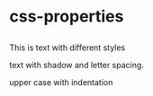 <!DOCTYPE html>
<html lang="en">
<head>
    <meta charset="UTF-8">
    <meta name="viewport" content="width=device-width, initial-scale=1.0">
    <title>css properties</title>
    <link rel="stylesheet" href="properties_style.css">
</head>
<body>
    <div class="container">
        <h1 class=""main-header">css-properties</h1>
        <section class="text-section">
            <h2 Text and Fonts;></h2>
            <p class="text-demo">This is text with different styles</p>
            <p class="text-shadow">text with shadow and letter spacing.</p>
            <p class="text-transform">upper case with indentation </p>
    </section>
    </div>
    
</body>
</html>
